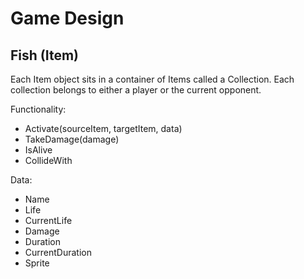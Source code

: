 # Game Design

## Fish (Item)

Each Item object sits in a container of Items called a Collection.
Each collection belongs to either a player or the current opponent.

Functionality:

- Activate(sourceItem, targetItem, data)
- TakeDamage(damage)
- IsAlive
- CollideWith

Data:

- Name
- Life
- CurrentLife
- Damage
- Duration
- CurrentDuration
- Sprite
